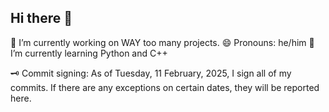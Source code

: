 ## Hi there 👋

<!--
**Tyopo131/Tyopo131** is a ✨ _special_ ✨ repository because its `README.md` (this file) appears on your GitHub profile.

Here are some ideas to get you started:

- 🔭 I’m currently working on ...
- 🌱 I’m currently learning ...
- 👯 I’m looking to collaborate on ...
- 🤔 I’m looking for help with ...
- 💬 Ask me about ...
- 📫 How to reach me: ...
- 😄 Pronouns: ...
- ⚡ Fun fact: ...
-->
🔭 I’m currently working on WAY too many projects.
😄 Pronouns: he/him
🌱 I’m currently learning Python and C++

🗝️ Commit signing:
As of Tuesday, 11 February, 2025, I sign all of my commits. If there are any exceptions on certain dates, they will be reported here.